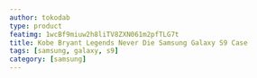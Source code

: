 ```yaml
---
author: tokodab
type: product
featimg: 1wcBf9miuw2h8liTV8ZXN061m2pfTLG7t
title: Kobe Bryant Legends Never Die Samsung Galaxy S9 Case
tags: [samsung, galaxy, s9]
category: [samsung]
---
```

